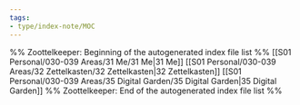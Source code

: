 ```yaml
---
tags: 
- type/index-note/MOC
---
```




%% Zoottelkeeper: Beginning of the autogenerated index file list  %%
 [[S01 Personal/030-039 Areas/31 Me/31 Me|31 Me]]
 [[S01 Personal/030-039 Areas/32 Zettelkasten/32 Zettelkasten|32 Zettelkasten]]
 [[S01 Personal/030-039 Areas/35 Digital Garden/35 Digital Garden|35 Digital Garden]]
%% Zoottelkeeper: End of the autogenerated index file list  %%

